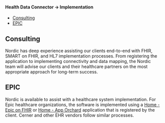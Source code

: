 #### Health Data Connector -> Implementation
  - [Consulting](#consulting)
  - [EPIC](#epic)

## Consulting

Nordic has deep experience assisting our clients end-to-end with FHIR, SMART on FHIR, and HL7 implementation processes. From registering the application to implementing connectivity and data mapping, the Nordic team will advise our clients and their healthcare partners on the most appropriate approach for long-term success.

## EPIC

Nordic is available to assist with a healthcare system implementation. For Epic healthcare organizations, the software is implemented using a [Home - Epic on FHIR](https://fhir.epic.com/)  or [Home - App Orchard](https://apporchard.epic.com/) application that is registered by the client. Cerner and other EHR vendors follow similar processes.